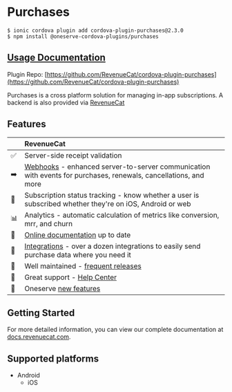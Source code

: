 # Purchases

```text
$ ionic cordova plugin add cordova-plugin-purchases@2.3.0
$ npm install @oneserve-cordova-plugins/purchases
```

## [Usage Documentation](https://oneserve.gitbook.io/oneserve-cordova-plugins/plugins/purchases/)

Plugin Repo: [https://github.com/RevenueCat/cordova-plugin-purchases](https://github.com/RevenueCat/cordova-plugin-purchases)

Purchases is a cross platform solution for managing in-app subscriptions. A backend is also provided via [RevenueCat](https://www.revenuecat.com)

## Features

|  | RevenueCat |
| :--- | :--- |
| ✅ | Server-side receipt validation |
| ➡️ | [Webhooks](https://docs.revenuecat.com/docs/webhooks) - enhanced server-to-server communication with events for purchases, renewals, cancellations, and more |
| 🎯 | Subscription status tracking - know whether a user is subscribed whether they're on iOS, Android or web |
| 📊 | Analytics - automatic calculation of metrics like conversion, mrr, and churn |
| 📝 | [Online documentation](https://docs.revenuecat.com/docs) up to date |
| 🔀 | [Integrations](https://www.revenuecat.com/integrations) - over a dozen integrations to easily send purchase data where you need it |
| 💯 | Well maintained - [frequent releases](https://github.com/RevenueCat/cordova-plugin-purchases/releases) |
| 📮 | Great support - [Help Center](https://revenuecat.zendesk.com) |
| 🤩 | Oneserve [new features](https://trello.com/b/RZRnWRbI/revenuecat-product-roadmap) |

## Getting Started

For more detailed information, you can view our complete documentation at [docs.revenuecat.com](https://docs.revenuecat.com/docs).

## Supported platforms

* Android
  * iOS


